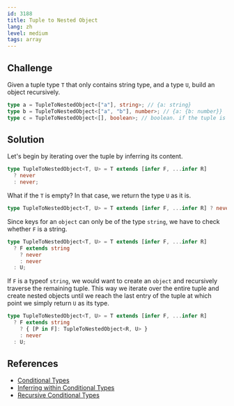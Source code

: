 ```yaml
---
id: 3188
title: Tuple to Nested Object
lang: zh
level: medium
tags: array
---
```


## Challenge

Given a tuple type `T` that only contains string type, and a type `U`, build an
object recursively.

```ts
type a = TupleToNestedObject<["a"], string>; // {a: string}
type b = TupleToNestedObject<["a", "b"], number>; // {a: {b: number}}
type c = TupleToNestedObject<[], boolean>; // boolean. if the tuple is empty, just return the U type
```

## Solution

Let's begin by iterating over the tuple by inferring its content.

```ts
type TupleToNestedObject<T, U> = T extends [infer F, ...infer R]
  ? never
  : never;
```

What if the `T` is empty? In that case, we return the type `U` as it is.

```ts
type TupleToNestedObject<T, U> = T extends [infer F, ...infer R] ? never : U;
```

Since keys for an `object` can only be of the type `string`, we have to check
whether `F` is a string.

```ts
type TupleToNestedObject<T, U> = T extends [infer F, ...infer R]
  ? F extends string
    ? never
    : never
  : U;
```

If `F` is a typeof `string`, we would want to create an `object` and recursively
traverse the remaining tuple. This way we iterate over the entire tuple and
create nested objects until we reach the last entry of the tuple at which point
we simply return `U` as its type.

```ts
type TupleToNestedObject<T, U> = T extends [infer F, ...infer R]
  ? F extends string
    ? { [P in F]: TupleToNestedObject<R, U> }
    : never
  : U;
```

## References

- [Conditional Types](https://www.typescriptlang.org/docs/handbook/2/conditional-types.html)
- [Inferring within Conditional Types](https://www.typescriptlang.org/docs/handbook/2/conditional-types.html#inferring-within-conditional-types)
- [Recursive Conditional Types](https://www.typescriptlang.org/docs/handbook/release-notes/typescript-4-1.html#recursive-conditional-types)
